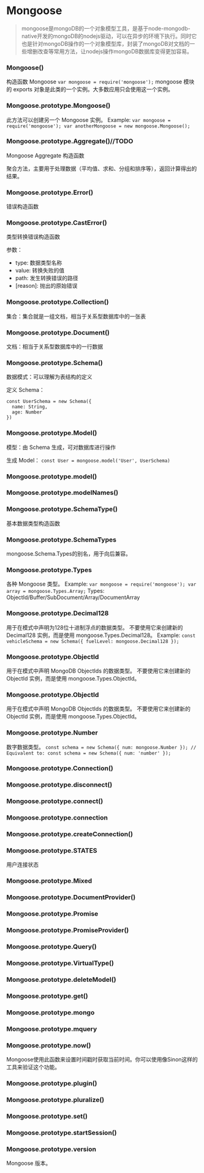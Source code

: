 
# Mongoose

> mongoose是mongoDB的一个对象模型工具，是基于node-mongodb-native开发的mongoDB的nodejs驱动，可以在异步的环境下执行。同时它也是针对mongoDB操作的一个对象模型库，封装了mongoDB对文档的一些增删改查等常用方法，让nodejs操作mongoDB数据库变得更加容易。

### Mongoose()
构造函数 Mongoose
`var mongoose = require('mongoose');`
mongoose 模块的 exports 对象是此类的一个实例。大多数应用只会使用这一个实例。

### Mongoose.prototype.Mongoose()
此方法可以创建另一个 Mongoose 实例。
Example:
`
var mongoose = require('mongoose');
var anotherMongoose = new mongoose.Mongoose();
`

### Mongoose.prototype.Aggregate()//TODO
Mongoose Aggregate 构造函数 

聚合方法，主要用于处理数据（平均值、求和、分组和排序等），返回计算得出的结果。
### Mongoose.prototype.Error()
错误构造函数
### Mongoose.prototype.CastError()
类型转换错误构造函数

参数：
- type<String>: 数据类型名称
- value<any>: 转换失败的值
- path<String>: 发生转换错误的路径
- [reason]<Error>: 抛出的原始错误


### Mongoose.prototype.Collection()
集合：集合就是一组文档，相当于关系型数据库中的一张表
### Mongoose.prototype.Document()
文档：相当于关系型数据库中的一行数据
### Mongoose.prototype.Schema()
数据模式：可以理解为表结构的定义

定义 Schema：
```
const UserSchema = new Schema({
  name: String,
  age: Number
})
```

### Mongoose.prototype.Model()

模型：由 Schema 生成，可对数据库进行操作

生成 Model：
`const User = mongoose.model('User', UserSchema)`
### Mongoose.prototype.model()
### Mongoose.prototype.modelNames()
### Mongoose.prototype.SchemaType()
基本数据类型构造函数
### Mongoose.prototype.SchemaTypes
mongoose.Schema.Types的别名，用于向后兼容。
### Mongoose.prototype.Types
各种 Mongoose 类型。
Example:
`
var mongoose = require('mongoose');
var array = mongoose.Types.Array;
`
Types:
ObjectId/Buffer/SubDocument/Array/DocumentArray

### Mongoose.prototype.Decimal128
用于在模式中声明为128位十进制浮点的数据类型。
不要使用它来创建新的 Decimal128 实例，而是使用 mongoose.Types.Decimal128。
Example:
`const vehicleSchema = new Schema({ fuelLevel: mongoose.Decimal128 });`

### Mongoose.prototype.ObjectId
用于在模式中声明 MongoDB ObjectIds 的数据类型。
不要使用它来创建新的 ObjectId 实例，而是使用 mongoose.Types.ObjectId。

### Mongoose.prototype.ObjectId
用于在模式中声明 MongoDB ObjectIds 的数据类型。
不要使用它来创建新的 ObjectId 实例，而是使用 mongoose.Types.ObjectId。

### Mongoose.prototype.Number
数字数据类型。
`
const schema = new Schema({ num: mongoose.Number });
// Equivalent to:
const schema = new Schema({ num: 'number' });
`

### Mongoose.prototype.Connection()
### Mongoose.prototype.disconnect()
### Mongoose.prototype.connect()
### Mongoose.prototype.connection
### Mongoose.prototype.createConnection()
### Mongoose.prototype.STATES
用户连接状态


### Mongoose.prototype.Mixed
### Mongoose.prototype.DocumentProvider()

### Mongoose.prototype.Promise

### Mongoose.prototype.PromiseProvider()

### Mongoose.prototype.Query()

### Mongoose.prototype.VirtualType()

### Mongoose.prototype.deleteModel()


### Mongoose.prototype.get()




### Mongoose.prototype.mongo

### Mongoose.prototype.mquery

### Mongoose.prototype.now()
Mongoose使用此函数来设置时间戳时获取当前时间。你可以使用像Sinon这样的工具来验证这个功能。

### Mongoose.prototype.plugin()

### Mongoose.prototype.pluralize()

### Mongoose.prototype.set()

### Mongoose.prototype.startSession()

### Mongoose.prototype.version
Mongoose 版本。



